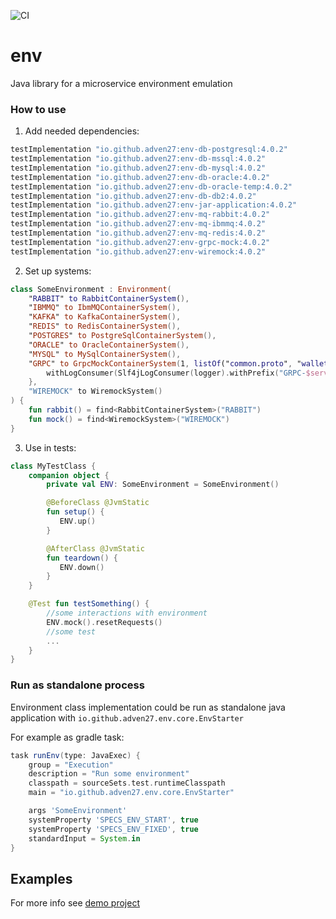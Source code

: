 ![CI](https://github.com/Adven27/env/workflows/CI/badge.svg)

# env

Java library for a microservice environment emulation

### How to use

1. Add needed dependencies:

```groovy
testImplementation "io.github.adven27:env-db-postgresql:4.0.2"
testImplementation "io.github.adven27:env-db-mssql:4.0.2"
testImplementation "io.github.adven27:env-db-mysql:4.0.2"
testImplementation "io.github.adven27:env-db-oracle:4.0.2"
testImplementation "io.github.adven27:env-db-oracle-temp:4.0.2"
testImplementation "io.github.adven27:env-db-db2:4.0.2"
testImplementation "io.github.adven27:env-jar-application:4.0.2"
testImplementation "io.github.adven27:env-mq-rabbit:4.0.2"
testImplementation "io.github.adven27:env-mq-ibmmq:4.0.2"
testImplementation "io.github.adven27:env-mq-redis:4.0.2"
testImplementation "io.github.adven27:env-grpc-mock:4.0.2"
testImplementation "io.github.adven27:env-wiremock:4.0.2"
```

2. Set up systems:

```kotlin
class SomeEnvironment : Environment(
    "RABBIT" to RabbitContainerSystem(),
    "IBMMQ" to IbmMQContainerSystem(),
    "KAFKA" to KafkaContainerSystem(),
    "REDIS" to RedisContainerSystem(),
    "POSTGRES" to PostgreSqlContainerSystem(),
    "ORACLE" to OracleContainerSystem(),
    "MYSQL" to MySqlContainerSystem(),
    "GRPC" to GrpcMockContainerSystem(1, listOf("common.proto", "wallet.proto")).apply {
        withLogConsumer(Slf4jLogConsumer(logger).withPrefix("GRPC-$serviceId"))
    },
    "WIREMOCK" to WiremockSystem()
) {
    fun rabbit() = find<RabbitContainerSystem>("RABBIT")
    fun mock() = find<WiremockSystem>("WIREMOCK")
}
```      

3. Use in tests:

```kotlin 
class MyTestClass {
    companion object {
        private val ENV: SomeEnvironment = SomeEnvironment() 

        @BeforeClass @JvmStatic 
        fun setup() {
           ENV.up()
        }

        @AfterClass @JvmStatic 
        fun teardown() {
           ENV.down()
        }
    }

    @Test fun testSomething() {
        //some interactions with environment
        ENV.mock().resetRequests()
        //some test
        ...
    }
} 
```

### Run as standalone process

Environment class implementation could be run as standalone java application with `io.github.adven27.env.core.EnvStarter`

For example as gradle task:

```groovy
task runEnv(type: JavaExec) {
    group = "Execution"
    description = "Run some environment"
    classpath = sourceSets.test.runtimeClasspath
    main = "io.github.adven27.env.core.EnvStarter"

    args 'SomeEnvironment'
    systemProperty 'SPECS_ENV_START', true
    systemProperty 'SPECS_ENV_FIXED', true
    standardInput = System.in
}
``` 

## Examples

For more info see [demo project](https://github.com/Adven27/service-tests/blob/master/demo/src/test/kotlin/specs/Specs.kt#L51)

